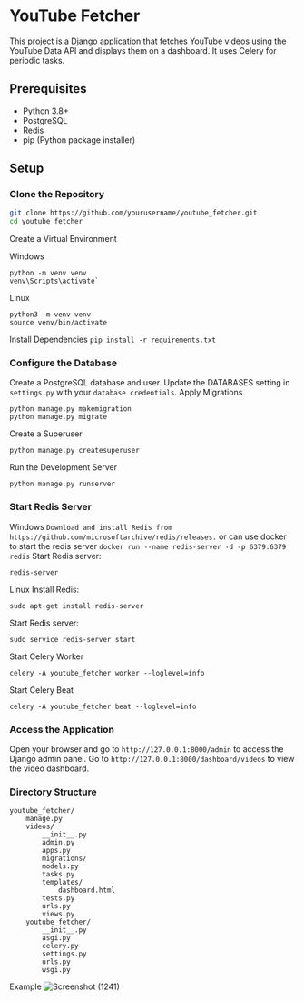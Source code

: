 # YouTube Fetcher

This project is a Django application that fetches YouTube videos using the YouTube Data API and displays them on a dashboard. It uses Celery for periodic tasks.

## Prerequisites

- Python 3.8+
- PostgreSQL
- Redis
- pip (Python package installer)

## Setup

### Clone the Repository

```sh
git clone https://github.com/yourusername/youtube_fetcher.git
cd youtube_fetcher
```
Create a Virtual Environment

Windows
```
python -m venv venv
venv\Scripts\activate`
```
Linux
```
python3 -m venv venv
source venv/bin/activate
```

Install Dependencies
```pip install -r requirements.txt```

### Configure the Database
Create a PostgreSQL database and user.
Update the DATABASES setting in `settings.py` with your `database credentials`.
Apply Migrations
```
python manage.py makemigration
python manage.py migrate
```
Create a Superuser
```
python manage.py createsuperuser
```
Run the Development Server
```
python manage.py runserver
```
### Start Redis Server
Windows
`Download and install Redis from https://github.com/microsoftarchive/redis/releases.`
or can use docker to start the redis server 
`docker run --name redis-server -d -p 6379:6379 redis`
Start Redis server:
```
redis-server
```

Linux
Install Redis:
```
sudo apt-get install redis-server
```
Start Redis server:
```
sudo service redis-server start
```
Start Celery Worker
```
celery -A youtube_fetcher worker --loglevel=info
```

Start Celery Beat
```
celery -A youtube_fetcher beat --loglevel=info
```
### Access the Application
Open your browser and go to `http://127.0.0.1:8000/admin` to access the Django admin panel.
Go to `http://127.0.0.1:8000/dashboard/videos` to view the video dashboard.

### Directory Structure
```
youtube_fetcher/
    manage.py
    videos/
        __init__.py
        admin.py
        apps.py
        migrations/
        models.py
        tasks.py
        templates/
            dashboard.html
        tests.py
        urls.py
        views.py
    youtube_fetcher/
        __init__.py
        asgi.py
        celery.py
        settings.py
        urls.py
        wsgi.py
```
Example 
![Screenshot (1241)](https://github.com/user-attachments/assets/560ef0a9-8a02-49e0-aac2-508c965613a6)

